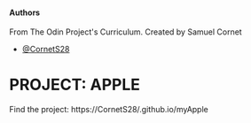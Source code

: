 
#### Authors
From The Odin Project's Curriculum. Created by Samuel Cornet
* [@CornetS28](https://github.com/CornetS28)

# PROJECT: APPLE
Find the project: https://CornetS28/.github.io/myApple